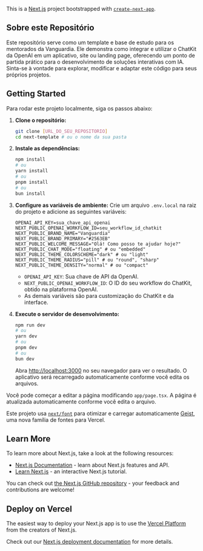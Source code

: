 This is a [Next.js](https://nextjs.org) project bootstrapped with [`create-next-app`](https://nextjs.org/docs/app/api-reference/cli/create-next-app).

## Sobre este Repositório

Este repositório serve como um template e base de estudo para os mentorados da Vanguardia. Ele demonstra como integrar e utilizar o ChatKit da OpenAI em um aplicativo, site ou landing page, oferecendo um ponto de partida prático para o desenvolvimento de soluções interativas com IA. Sinta-se à vontade para explorar, modificar e adaptar este código para seus próprios projetos.

## Getting Started

Para rodar este projeto localmente, siga os passos abaixo:

1.  **Clone o repositório:**
    ```bash
    git clone [URL_DO_SEU_REPOSITORIO]
    cd next-template # ou o nome da sua pasta
    ```

2.  **Instale as dependências:**
    ```bash
    npm install
    # ou
    yarn install
    # ou
    pnpm install
    # ou
    bun install
    ```

3.  **Configure as variáveis de ambiente:**
    Crie um arquivo `.env.local` na raiz do projeto e adicione as seguintes variáveis:

    ```
    OPENAI_API_KEY=sua_chave_api_openai
    NEXT_PUBLIC_OPENAI_WORKFLOW_ID=seu_workflow_id_chatkit
    NEXT_PUBLIC_BRAND_NAME="Vanguardia"
    NEXT_PUBLIC_BRAND_PRIMARY="#2563EB"
    NEXT_PUBLIC_WELCOME_MESSAGE="Olá! Como posso te ajudar hoje?"
    NEXT_PUBLIC_CHAT_MODE="floating" # ou "embedded"
    NEXT_PUBLIC_THEME_COLORSCHEME="dark" # ou "light"
    NEXT_PUBLIC_THEME_RADIUS="pill" # ou "round", "sharp"
    NEXT_PUBLIC_THEME_DENSITY="normal" # ou "compact"
    ```
    *   `OPENAI_API_KEY`: Sua chave de API da OpenAI.
    *   `NEXT_PUBLIC_OPENAI_WORKFLOW_ID`: O ID do seu workflow do ChatKit, obtido na plataforma OpenAI.
    *   As demais variáveis são para customização do ChatKit e da interface.

4.  **Execute o servidor de desenvolvimento:**
    ```bash
    npm run dev
    # ou
    yarn dev
    # ou
    pnpm dev
    # ou
    bun dev
    ```

    Abra [http://localhost:3000](http://localhost:3000) no seu navegador para ver o resultado. O aplicativo será recarregado automaticamente conforme você edita os arquivos.

Você pode começar a editar a página modificando `app/page.tsx`. A página é atualizada automaticamente conforme você edita o arquivo.

Este projeto usa [`next/font`](https://nextjs.org/docs/app/building-your-application/optimizing/fonts) para otimizar e carregar automaticamente [Geist](https://vercel.com/font), uma nova família de fontes para Vercel.

## Learn More

To learn more about Next.js, take a look at the following resources:

- [Next.js Documentation](https://nextjs.org/docs) - learn about Next.js features and API.
- [Learn Next.js](https://nextjs.org/learn) - an interactive Next.js tutorial.

You can check out [the Next.js GitHub repository](https://github.com/vercel/next.js) - your feedback and contributions are welcome!

## Deploy on Vercel

The easiest way to deploy your Next.js app is to use the [Vercel Platform](https://vercel.com/new?utm_medium=default-template&filter=next.js&utm_source=create-next-app&utm_campaign=create-next-app-readme) from the creators of Next.js.

Check out our [Next.js deployment documentation](https://nextjs.org/docs/app/building-your-application/deploying) for more details.